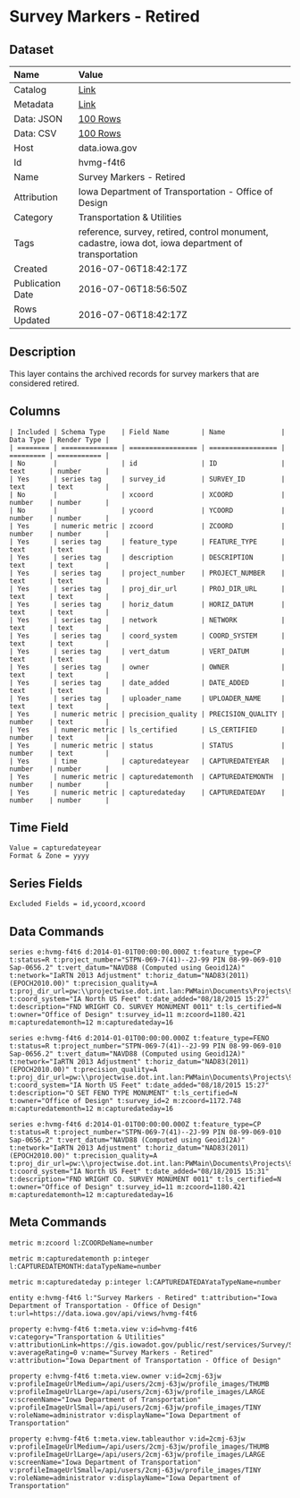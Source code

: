 # Survey Markers - Retired

## Dataset

| Name | Value |
| :--- | :---- |
| Catalog | [Link](https://catalog.data.gov/dataset/survey-markers-retired) |
| Metadata | [Link](https://data.iowa.gov/api/views/hvmg-f4t6) |
| Data: JSON | [100 Rows](https://data.iowa.gov/api/views/hvmg-f4t6/rows.json?max_rows=100) |
| Data: CSV | [100 Rows](https://data.iowa.gov/api/views/hvmg-f4t6/rows.csv?max_rows=100) |
| Host | data.iowa.gov |
| Id | hvmg-f4t6 |
| Name | Survey Markers - Retired |
| Attribution | Iowa Department of Transportation - Office of Design |
| Category | Transportation & Utilities |
| Tags | reference, survey, retired, control monument, cadastre, iowa dot, iowa department of transportation |
| Created | 2016-07-06T18:42:17Z |
| Publication Date | 2016-07-06T18:56:50Z |
| Rows Updated | 2016-07-06T18:42:17Z |

## Description

This layer contains the archived records for survey markers that are considered retired.

## Columns

```ls
| Included | Schema Type    | Field Name        | Name              | Data Type | Render Type |
| ======== | ============== | ================= | ================= | ========= | =========== |
| No       |                | id                | ID                | text      | number      |
| Yes      | series tag     | survey_id         | SURVEY_ID         | text      | text        |
| No       |                | xcoord            | XCOORD            | number    | number      |
| No       |                | ycoord            | YCOORD            | number    | number      |
| Yes      | numeric metric | zcoord            | ZCOORD            | number    | number      |
| Yes      | series tag     | feature_type      | FEATURE_TYPE      | text      | text        |
| Yes      | series tag     | description       | DESCRIPTION       | text      | text        |
| Yes      | series tag     | project_number    | PROJECT_NUMBER    | text      | text        |
| Yes      | series tag     | proj_dir_url      | PROJ_DIR_URL      | text      | text        |
| Yes      | series tag     | horiz_datum       | HORIZ_DATUM       | text      | text        |
| Yes      | series tag     | network           | NETWORK           | text      | text        |
| Yes      | series tag     | coord_system      | COORD_SYSTEM      | text      | text        |
| Yes      | series tag     | vert_datum        | VERT_DATUM        | text      | text        |
| Yes      | series tag     | owner             | OWNER             | text      | text        |
| Yes      | series tag     | date_added        | DATE_ADDED        | text      | text        |
| Yes      | series tag     | uploader_name     | UPLOADER_NAME     | text      | text        |
| Yes      | numeric metric | precision_quality | PRECISION_QUALITY | number    | text        |
| Yes      | numeric metric | ls_certified      | LS_CERTIFIED      | number    | text        |
| Yes      | numeric metric | status            | STATUS            | number    | text        |
| Yes      | time           | capturedateyear   | CAPTUREDATEYEAR   | number    | number      |
| Yes      | numeric metric | capturedatemonth  | CAPTUREDATEMONTH  | number    | number      |
| Yes      | numeric metric | capturedateday    | CAPTUREDATEDAY    | number    | number      |
```

## Time Field

```ls
Value = capturedateyear
Format & Zone = yyyy
```

## Series Fields

```ls
Excluded Fields = id,ycoord,xcoord
```

## Data Commands

```ls
series e:hvmg-f4t6 d:2014-01-01T00:00:00.000Z t:feature_type=CP t:status=R t:project_number="STPN-069-7(41)--2J-99 PIN 08-99-069-010 Sap-0656.2" t:vert_datum="NAVD88 (Computed using Geoid12A)" t:network="IaRTN 2013 Adjustment" t:horiz_datum="NAD83(2011) (EPOCH2010.00)" t:precision_quality=A t:proj_dir_url=pw:\\projectwise.dot.int.lan:PWMain\Documents\Projects\9906901013\PrelimSurvey\ t:coord_system="IA North US Feet" t:date_added="08/18/2015 15:27" t:description="FND WRIGHT CO. SURVEY MONUMENT 0011" t:ls_certified=N t:owner="Office of Design" t:survey_id=11 m:zcoord=1180.421 m:capturedatemonth=12 m:capturedateday=16

series e:hvmg-f4t6 d:2014-01-01T00:00:00.000Z t:feature_type=FENO t:status=R t:project_number="STPN-069-7(41)--2J-99 PIN 08-99-069-010 Sap-0656.2" t:vert_datum="NAVD88 (Computed using Geoid12A)" t:network="IaRTN 2013 Adjustment" t:horiz_datum="NAD83(2011) (EPOCH2010.00)" t:precision_quality=A t:proj_dir_url=pw:\\projectwise.dot.int.lan:PWMain\Documents\Projects\9906901013\PrelimSurvey\ t:coord_system="IA North US Feet" t:date_added="08/18/2015 15:27" t:description="O SET FENO TYPE MONUMENT" t:ls_certified=N t:owner="Office of Design" t:survey_id=2 m:zcoord=1172.748 m:capturedatemonth=12 m:capturedateday=16

series e:hvmg-f4t6 d:2014-01-01T00:00:00.000Z t:feature_type=CP t:status=R t:project_number="STPN-069-7(41)--2J-99 PIN 08-99-069-010 Sap-0656.2" t:vert_datum="NAVD88 (Computed using Geoid12A)" t:network="IaRTN 2013 Adjustment" t:horiz_datum="NAD83(2011) (EPOCH2010.00)" t:precision_quality=A t:proj_dir_url=pw:\\projectwise.dot.int.lan:PWMain\Documents\Projects\9906901013\PrelimSurvey\ t:coord_system="IA North US Feet" t:date_added="08/18/2015 15:31" t:description="FND WRIGHT CO. SURVEY MONUMENT 0011" t:ls_certified=N t:owner="Office of Design" t:survey_id=11 m:zcoord=1180.421 m:capturedatemonth=12 m:capturedateday=16
```

## Meta Commands

```ls
metric m:zcoord l:ZCOORDeName=number

metric m:capturedatemonth p:integer l:CAPTUREDATEMONTH:dataTypeName=number

metric m:capturedateday p:integer l:CAPTUREDATEDAYataTypeName=number

entity e:hvmg-f4t6 l:"Survey Markers - Retired" t:attribution="Iowa Department of Transportation - Office of Design" t:url=https://data.iowa.gov/api/views/hvmg-f4t6

property e:hvmg-f4t6 t:meta.view v:id=hvmg-f4t6 v:category="Transportation & Utilities" v:attributionLink=https://gis.iowadot.gov/public/rest/services/Survey/Survey_Markers/MapServer/1 v:averageRating=0 v:name="Survey Markers - Retired" v:attribution="Iowa Department of Transportation - Office of Design"

property e:hvmg-f4t6 t:meta.view.owner v:id=2cmj-63jw v:profileImageUrlMedium=/api/users/2cmj-63jw/profile_images/THUMB v:profileImageUrlLarge=/api/users/2cmj-63jw/profile_images/LARGE v:screenName="Iowa Department of Transportation" v:profileImageUrlSmall=/api/users/2cmj-63jw/profile_images/TINY v:roleName=administrator v:displayName="Iowa Department of Transportation"

property e:hvmg-f4t6 t:meta.view.tableauthor v:id=2cmj-63jw v:profileImageUrlMedium=/api/users/2cmj-63jw/profile_images/THUMB v:profileImageUrlLarge=/api/users/2cmj-63jw/profile_images/LARGE v:screenName="Iowa Department of Transportation" v:profileImageUrlSmall=/api/users/2cmj-63jw/profile_images/TINY v:roleName=administrator v:displayName="Iowa Department of Transportation"
```